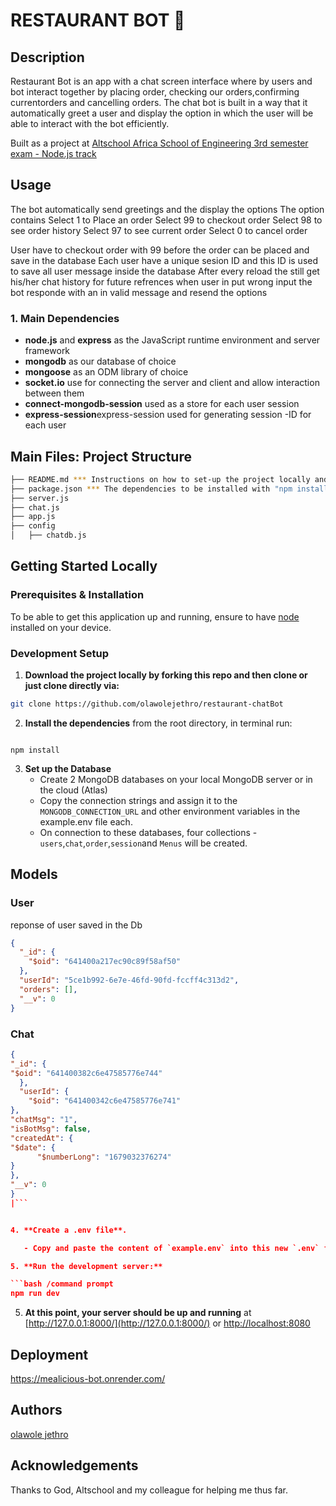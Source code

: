 # RESTAURANT BOT 📝

## Description

Restaurant Bot is an app with a chat screen interface where by users and bot interact together by placing order, checking our orders,confirming currentorders and cancelling orders. The chat bot is built in a way that it automatically greet a user and display the option in which the user will be able to interact with the bot efficiently.

Built as a project at [Altschool Africa School of Engineering 3rd semester exam - Node.js track](https://docs.google.com/document/d/1wI4Y7eIQy9Qs9sR9JLoJglNJp5B4i4rV2Ch6-JV-dfo/edit)

## Usage

The bot automatically send greetings and the display the options
The option contains
Select 1 to Place an order
Select 99 to checkout order
Select 98 to see order history
Select 97 to see current order
Select 0 to cancel order

User have to checkout order with 99 before the order can be placed and save in the database
Each user have a unique sesion ID and this ID is used to save all user message inside the database
After every reload the still get his/her chat history for future refrences
when user in put wrong input the bot responde with an in valid message and resend the options

### 1. Main Dependencies

- **node.js** and **express** as the JavaScript runtime environment and server framework
- **mongodb** as our database of choice
- **mongoose** as an ODM library of choice
- **socket.io** use for connecting the server and client and allow interaction between them
- **connect-mongodb-session** used as a store for each user session
- **express-session**express-session used for generating session -ID for each user

## Main Files: Project Structure

```sh
├── README.md *** Instructions on how to set-up the project locally and usasge of the app
├── package.json *** The dependencies to be installed with "npm install"
├── server.js
├── chat.js
├── app.js
├── config
│   ├── chatdb.js

```

## Getting Started Locally

### Prerequisites & Installation

To be able to get this application up and running, ensure to have [node](https://nodejs.org/en/download/) installed on your device.

### Development Setup

1. **Download the project locally by forking this repo and then clone or just clone directly via:**

```bash
git clone https://github.com/olawolejethro/restaurant-chatBot
```

2. **Install the dependencies** from the root directory, in terminal run:

```

npm install

```

3. **Set up the Database**
   - Create 2 MongoDB databases on your local MongoDB server or in the cloud (Atlas)
   - Copy the connection strings and assign it to the `MONGODB_CONNECTION_URL` and other environment variables in the example.env file each.
   - On connection to these databases, four collections - `users`,`chat`,`order`,`session`and `Menus` will be created.

## Models

### User

reponse of user saved in the Db

```json
{
  "_id": {
    "$oid": "641400a217ec90c89f58af50"
  },
  "userId": "5ce1b992-6e7e-46fd-90fd-fccff4c313d2",
  "orders": [],
  "__v": 0
}
```

### Chat

````json
{
"_id": {
"$oid": "641400382c6e47585776e744"
  },
  "userId": {
    "$oid": "641400342c6e47585776e741"
},
"chatMsg": "1",
"isBotMsg": false,
"createdAt": {
"$date": {
      "$numberLong": "1679032376274"
}
},
"__v": 0
}
|```


4. **Create a .env file**.

   - Copy and paste the content of `example.env` into this new `.env` file.

5. **Run the development server:**

```bash /command prompt
npm run dev
````

5. **At this point, your server should be up and running** at [http://127.0.0.1:8000/](http://127.0.0.1:8000/) or [http://localhost:8080](http://localhost:8080)

## Deployment

https://mealicious-bot.onrender.com/

## Authors

[olawole jethro](https://github.com/olawolejethro/restaurant-chatBot)

## Acknowledgements

Thanks to God, Altschool and my colleague for helping me thus far.
